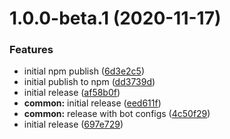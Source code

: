 # 1.0.0-beta.1 (2020-11-17)


### Features

* initial npm publish ([6d3e2c5](https://github.com/typedrm/typedrm/commit/6d3e2c58b60bd508e2a99fc81bbc049ec0bf08a2))
* initial publish to npm ([dd3739d](https://github.com/typedrm/typedrm/commit/dd3739de57dc1293111ad07e3e9b94bc3a3cd6c0))
* initial release ([af58b0f](https://github.com/typedrm/typedrm/commit/af58b0f3cc6cfd2a9600dd6738b6564bf754bc57))
* **common:** initial release ([eed611f](https://github.com/typedrm/typedrm/commit/eed611f31505ebbb41ee48fe9398e35cc3bd56e9))
* **common:** release with bot configs ([4c50f29](https://github.com/typedrm/typedrm/commit/4c50f2972928ed74ead0c6bc15464936223efc27))
* initial release ([697e729](https://github.com/typedrm/typedrm/commit/697e7291688460b3a75c9617cf691b5aed047843))
